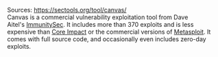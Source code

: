 Sources:
https://sectools.org/tool/canvas/
\
Canvas is a commercial vulnerability exploitation tool from Dave Aitel's [ImmunitySec](http://www.immunitysec.com/). It includes more than 370 exploits and is less expensive than [Core Impact](https://sectools.org/tool/impact/) or the commercial versions of [Metasploit](https://sectools.org/tool/metasploit/). It comes with full source code, and occasionally even includes zero-day exploits.
